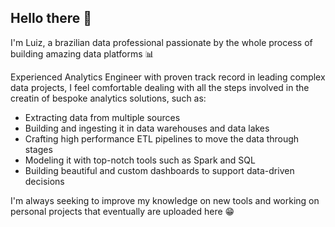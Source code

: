 ## Hello there 👋

I'm Luiz, a brazilian data professional passionate by the whole process of building amazing data platforms 📊

Experienced Analytics Engineer with proven track record in leading complex data projects, I feel comfortable dealing with all the steps involved in the creatin of bespoke analytics solutions, such as:
* Extracting data from multiple sources
* Building and ingesting it in data warehouses and data lakes
* Crafting high performance ETL pipelines to move the data through stages
* Modeling it with top-notch tools such as Spark and SQL
* Building beautiful and custom dashboards to support data-driven decisions

I'm always seeking to improve my knowledge on new tools and working on personal projects that eventually are uploaded here 😁
